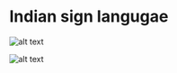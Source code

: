 # Indian sign langugae


![alt text](https://github.com/venkateshcb/Indian_sign_langugae/blob/main/predicted.png)


![alt text](https://github.com/venkateshcb/Indian_sign_langugae/blob/main/confusion_matrix.png)
